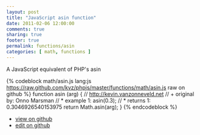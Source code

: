 ```yaml
---
layout: post
title: "JavaScript asin function"
date: 2011-02-06 12:00:00
comments: true
sharing: true
footer: true
permalink: functions/asin
categories: [ math, functions ]
---
```

A JavaScript equivalent of PHP's asin
<!-- more -->
{% codeblock math/asin.js lang:js https://raw.github.com/kvz/phpjs/master/functions/math/asin.js raw on github %}
function asin (arg) {
    // http://kevin.vanzonneveld.net
    // +   original by: Onno Marsman
    // *     example 1: asin(0.3);
    // *     returns 1: 0.3046926540153975
    return Math.asin(arg);
}
{% endcodeblock %}
<ul>
 <li><a href="https://github.com/kvz/phpjs/blob/master/functions/math/asin.js">view on github</a></li>
 <li><a href="https://github.com/kvz/phpjs/edit/master/functions/math/asin.js">edit on github</a></li>
</ul>
